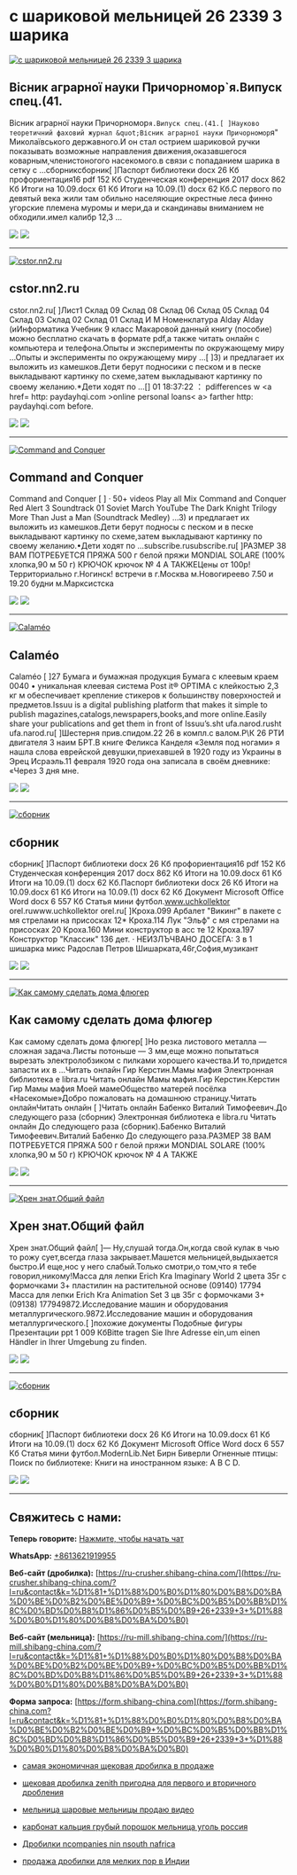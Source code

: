 # с шариковой мельницей 26 2339 3 шарика

<a href="https://swt.shibang-china.com/?l=ru&img&k=%D1%81+%D1%88%D0%B0%D1%80%D0%B8%D0%BA%D0%BE%D0%B2%D0%BE%D0%B9+%D0%BC%D0%B5%D0%BB%D1%8C%D0%BD%D0%B8%D1%86%D0%B5%D0%B9+26+2339+3+%D1%88%D0%B0%D1%80%D0%B8%D0%BA%D0%B0" target="_blank">![с шариковой мельницей 26 2339 3 шарика](http://static.shibang-china.com/all-800x300/93.jpg)</a>

## Вісник аграрної науки Причорномор`я.Випуск спец.(41.
Вісник аграрної науки Причорномор`я.Випуск спец.(41.[ ]Науково теоретичний фаховий журнал &quot;Вісник аграрної науки Причорномор`я&quot; Миколаївського державного.И он стал острием шариковой ручки показывать возможные направления движения,оказавшегося коварным,членистоногого насекомого.в связи с попаданием шарика в сетку с …сборниксборник[ ]Паспорт библиотеки docx 26 Кб профориентация16 pdf 152 Кб Студенческая конференция 2017 docx 862 Кб Итоги на 10.09.docx 61 Кб Итоги на 10.09.(1) docx 62 Кб.С первого по девятый века жили там обильно населяющие окрестные леса финно угорские племена муромы и мери,да и скандинавы вниманием не обходили.имел калибр 12,3 …


<a href="https://whatsapp.shibangsoft.com/WhatsApp.php" target="_blank" title="WhatsApp">![](http://static.shibang-china.com/icon/whatsapp.png)</a> <a href="https://swt.shibang-china.com/?l=ru&icon&k=%D1%81+%D1%88%D0%B0%D1%80%D0%B8%D0%BA%D0%BE%D0%B2%D0%BE%D0%B9+%D0%BC%D0%B5%D0%BB%D1%8C%D0%BD%D0%B8%D1%86%D0%B5%D0%B9+26+2339+3+%D1%88%D0%B0%D1%80%D0%B8%D0%BA%D0%B0" target="_blank">![](http://static.shibang-china.com/icon/chat-ru.png)</a>

---

<a href="https://swt.shibang-china.com/?l=ru&img&k=%D1%81+%D1%88%D0%B0%D1%80%D0%B8%D0%BA%D0%BE%D0%B2%D0%BE%D0%B9+%D0%BC%D0%B5%D0%BB%D1%8C%D0%BD%D0%B8%D1%86%D0%B5%D0%B9+26+2339+3+%D1%88%D0%B0%D1%80%D0%B8%D0%BA%D0%B0" target="_blank">![cstor.nn2.ru](http://static.shibang-china.com/all-800x300/234.jpg)</a>

## cstor.nn2.ru
cstor.nn2.ru[ ]Лист1 Склад 09 Склад 08 Склад 06 Склад 05 Склад 04 Склад 03 Склад 02 Склад 01 Склад И М Номенклатура Alday Alday (иИнформатика Учебник 9 класс Макаровой данный книгу (пособие) можно бесплатно скачать в формате pdf,а также читать онлайн с компьютера и телефона.Опыты и эксперименты по окружающему миру …Опыты и эксперименты по окружающему миру …[ ]3) и предлагает их выложить из камешков.Дети берут подносики с песком и в песке выкладывают картинку по схеме,затем выкладывают картинку по своему желанию.*Дети ходят по …[] 01 18:37:22 ： pdifferences w &lt;a href= http: paydayhqi.com &gt;online personal loans&lt; a&gt; farther http: paydayhqi.com before.


<a href="https://whatsapp.shibangsoft.com/WhatsApp.php" target="_blank" title="WhatsApp">![](http://static.shibang-china.com/icon/whatsapp.png)</a> <a href="https://swt.shibang-china.com/?l=ru&icon&k=%D1%81+%D1%88%D0%B0%D1%80%D0%B8%D0%BA%D0%BE%D0%B2%D0%BE%D0%B9+%D0%BC%D0%B5%D0%BB%D1%8C%D0%BD%D0%B8%D1%86%D0%B5%D0%B9+26+2339+3+%D1%88%D0%B0%D1%80%D0%B8%D0%BA%D0%B0" target="_blank">![](http://static.shibang-china.com/icon/chat-ru.png)</a>

---

<a href="https://swt.shibang-china.com/?l=ru&img&k=%D1%81+%D1%88%D0%B0%D1%80%D0%B8%D0%BA%D0%BE%D0%B2%D0%BE%D0%B9+%D0%BC%D0%B5%D0%BB%D1%8C%D0%BD%D0%B8%D1%86%D0%B5%D0%B9+26+2339+3+%D1%88%D0%B0%D1%80%D0%B8%D0%BA%D0%B0" target="_blank">![Command and Conquer](http://static.shibang-china.com/all-800x300/1288.jpg)</a>

## Command and Conquer
Command and Conquer [ ]&nbsp;&#0183;&#32;50+ videos Play all Mix Command and Conquer Red Alert 3 Soundtrack 01 Soviet March YouTube The Dark Knight Trilogy More Than Just a Man (Soundtrack Medley) …3) и предлагает их выложить из камешков.Дети берут подносы с песком и в песке выкладывают картинку по схеме,затем выкладывают картинку по своему желанию.•Дети ходят по …subscribe.rusubscribe.ru[ ]РАЗМЕР 38 ВАМ ПОТРЕБУЕТСЯ ПРЯЖА 500 г белой пряжи MONDIAL SOLARE (100% хлопка,90 м 50 г) КРЮЧОК крючок № 4 А ТАКЖЕЦены от 100р! Территориально г.Ногинск! встречи в г.Москва м.Новогиреево 7.50 и 19.20 будни м.Марксистска


<a href="https://whatsapp.shibangsoft.com/WhatsApp.php" target="_blank" title="WhatsApp">![](http://static.shibang-china.com/icon/whatsapp.png)</a> <a href="https://swt.shibang-china.com/?l=ru&icon&k=%D1%81+%D1%88%D0%B0%D1%80%D0%B8%D0%BA%D0%BE%D0%B2%D0%BE%D0%B9+%D0%BC%D0%B5%D0%BB%D1%8C%D0%BD%D0%B8%D1%86%D0%B5%D0%B9+26+2339+3+%D1%88%D0%B0%D1%80%D0%B8%D0%BA%D0%B0" target="_blank">![](http://static.shibang-china.com/icon/chat-ru.png)</a>

---

<a href="https://swt.shibang-china.com/?l=ru&img&k=%D1%81+%D1%88%D0%B0%D1%80%D0%B8%D0%BA%D0%BE%D0%B2%D0%BE%D0%B9+%D0%BC%D0%B5%D0%BB%D1%8C%D0%BD%D0%B8%D1%86%D0%B5%D0%B9+26+2339+3+%D1%88%D0%B0%D1%80%D0%B8%D0%BA%D0%B0" target="_blank">![Calam&#233;o](http://static.shibang-china.com/all-800x300/440.jpg)</a>

## Calam&#233;o
Calam&#233;o [ ]27 Бумага и бумажная продукция Бумага с клеевым краем 0040 • уникальная клеевая система Post it&#174; OPTIMA с клейкостью 2,3 кг м обеспечивает крепление стикеров к большинству поверхностей и предметов.Issuu is a digital publishing platform that makes it simple to publish magazines,catalogs,newspapers,books,and more online.Easily share your publications and get them in front of Issuu’s.sht ufa.narod.rusht ufa.narod.ru[ ]Шестерня прив.спидом.22 26 в компл.с валом.Р\К 26 РТИ двигателя 3 наим БРТ.В книге Феликса Канделя &#171;Земля под ногами&#187; я нашла слова еврейской девушки,приехавшей в 1920 году из Украины в Эрец Исраэль.11 февраля 1920 года она записала в своём дневнике: &#171;Через 3 дня мне.


<a href="https://whatsapp.shibangsoft.com/WhatsApp.php" target="_blank" title="WhatsApp">![](http://static.shibang-china.com/icon/whatsapp.png)</a> <a href="https://swt.shibang-china.com/?l=ru&icon&k=%D1%81+%D1%88%D0%B0%D1%80%D0%B8%D0%BA%D0%BE%D0%B2%D0%BE%D0%B9+%D0%BC%D0%B5%D0%BB%D1%8C%D0%BD%D0%B8%D1%86%D0%B5%D0%B9+26+2339+3+%D1%88%D0%B0%D1%80%D0%B8%D0%BA%D0%B0" target="_blank">![](http://static.shibang-china.com/icon/chat-ru.png)</a>

---

<a href="https://swt.shibang-china.com/?l=ru&img&k=%D1%81+%D1%88%D0%B0%D1%80%D0%B8%D0%BA%D0%BE%D0%B2%D0%BE%D0%B9+%D0%BC%D0%B5%D0%BB%D1%8C%D0%BD%D0%B8%D1%86%D0%B5%D0%B9+26+2339+3+%D1%88%D0%B0%D1%80%D0%B8%D0%BA%D0%B0" target="_blank">![сборник](http://static.shibang-china.com/all-800x300/921.jpg)</a>

## сборник
сборник[ ]Паспорт библиотеки docx 26 Кб профориентация16 pdf 152 Кб Студенческая конференция 2017 docx 862 Кб Итоги на 10.09.docx 61 Кб Итоги на 10.09.(1) docx 62 Кб.Паспорт библиотеки docx 26 Кб Итоги на 10.09.docx 61 Кб Итоги на 10.09.(1) docx 62 Кб Документ Microsoft Office Word docx 6 557 Кб Статья мини футбол.www.uchkollektor orel.ruwww.uchkollektor orel.ru[ ]Кроха.099 Арбалет &quot;Викинг&quot; в пакете с мя стрелами на присосках 12* Кроха.114 Лук &quot;Эльф&quot; с мя стрелами на присосках 20 Кроха.160 Мини конструктор в асс те 12 Кроха.197 Конструктор &quot;Классик&quot; 136 дет.&nbsp;&#0183;&#32;НЕИЗЛЪЧВАНО ДОСЕГА: 3 в 1 шишарка микс Радослав Петров Шишарката,46г,София,музикант


<a href="https://whatsapp.shibangsoft.com/WhatsApp.php" target="_blank" title="WhatsApp">![](http://static.shibang-china.com/icon/whatsapp.png)</a> <a href="https://swt.shibang-china.com/?l=ru&icon&k=%D1%81+%D1%88%D0%B0%D1%80%D0%B8%D0%BA%D0%BE%D0%B2%D0%BE%D0%B9+%D0%BC%D0%B5%D0%BB%D1%8C%D0%BD%D0%B8%D1%86%D0%B5%D0%B9+26+2339+3+%D1%88%D0%B0%D1%80%D0%B8%D0%BA%D0%B0" target="_blank">![](http://static.shibang-china.com/icon/chat-ru.png)</a>

---

<a href="https://swt.shibang-china.com/?l=ru&img&k=%D1%81+%D1%88%D0%B0%D1%80%D0%B8%D0%BA%D0%BE%D0%B2%D0%BE%D0%B9+%D0%BC%D0%B5%D0%BB%D1%8C%D0%BD%D0%B8%D1%86%D0%B5%D0%B9+26+2339+3+%D1%88%D0%B0%D1%80%D0%B8%D0%BA%D0%B0" target="_blank">![Как самому сделать дома флюгер](http://static.shibang-china.com/all-800x300/258.jpg)</a>

## Как самому сделать дома флюгер
Как самому сделать дома флюгер[ ]Но резка листового металла — сложная задача.Листы потоньше — 3 мм,еще можно попытаться вырезать электролобзиком с пилками хорошего качества.И то,придется запасти их в …Читать онлайн Гир Керстин.Мамы мафия Электронная библиотека e libra.ru Читать онлайн Мамы мафия.Гир Керстин.Керстин Гир Мамы мафия Моей мамеОбщество матерей посёлка &#171;Насекомые&#187;Добро пожаловать на домашнюю страницу.Читать онлайнЧитать онлайн [ ]Читать онлайн Бабенко Виталий Тимофеевич.До следующего раза (сборник) Электронная библиотека e libra.ru Читать онлайн До следующего раза (сборник).Бабенко Виталий Тимофеевич.Виталий Бабенко До следующего раза.РАЗМЕР 38 ВАМ ПОТРЕБУЕТСЯ ПРЯЖА 500 г белой пряжи MONDIAL SOLARE (100% хлопка,90 м 50 г) КРЮЧОК крючок № 4 А ТАКЖЕ


<a href="https://whatsapp.shibangsoft.com/WhatsApp.php" target="_blank" title="WhatsApp">![](http://static.shibang-china.com/icon/whatsapp.png)</a> <a href="https://swt.shibang-china.com/?l=ru&icon&k=%D1%81+%D1%88%D0%B0%D1%80%D0%B8%D0%BA%D0%BE%D0%B2%D0%BE%D0%B9+%D0%BC%D0%B5%D0%BB%D1%8C%D0%BD%D0%B8%D1%86%D0%B5%D0%B9+26+2339+3+%D1%88%D0%B0%D1%80%D0%B8%D0%BA%D0%B0" target="_blank">![](http://static.shibang-china.com/icon/chat-ru.png)</a>

---

<a href="https://swt.shibang-china.com/?l=ru&img&k=%D1%81+%D1%88%D0%B0%D1%80%D0%B8%D0%BA%D0%BE%D0%B2%D0%BE%D0%B9+%D0%BC%D0%B5%D0%BB%D1%8C%D0%BD%D0%B8%D1%86%D0%B5%D0%B9+26+2339+3+%D1%88%D0%B0%D1%80%D0%B8%D0%BA%D0%B0" target="_blank">![Хрен знат.Общий файл](http://static.shibang-china.com/all-800x300/901.jpg)</a>

## Хрен знат.Общий файл
Хрен знат.Общий файл[ ]— Ну,слушай тогда.Он,когда свой кулак в чью то рожу сует,всегда глаза закрывает.Машется мельницей,выдыхается быстро.И еще,нос у него слабый.Только смотри,о том,что я тебе говорил,никому!Масса для лепки Erich Kra Imaginary World 2 цвета 35г с формочками 3+ пластилин на растительной основе (09140) 17794 Масса для лепки Erich Kra Animation Set 3 цв 35г с формочками 3+ (09138) 177949872.Исследование машин и оборудования металлургического.9872.Исследование машин и оборудования металлургического.[ ]похожие документы Подобные фигуры Презентации ppt 1 009 КбBitte tragen Sie Ihre Adresse ein,um einen H&#228;ndler in Ihrer Umgebung zu finden.


<a href="https://whatsapp.shibangsoft.com/WhatsApp.php" target="_blank" title="WhatsApp">![](http://static.shibang-china.com/icon/whatsapp.png)</a> <a href="https://swt.shibang-china.com/?l=ru&icon&k=%D1%81+%D1%88%D0%B0%D1%80%D0%B8%D0%BA%D0%BE%D0%B2%D0%BE%D0%B9+%D0%BC%D0%B5%D0%BB%D1%8C%D0%BD%D0%B8%D1%86%D0%B5%D0%B9+26+2339+3+%D1%88%D0%B0%D1%80%D0%B8%D0%BA%D0%B0" target="_blank">![](http://static.shibang-china.com/icon/chat-ru.png)</a>

---

<a href="https://swt.shibang-china.com/?l=ru&img&k=%D1%81+%D1%88%D0%B0%D1%80%D0%B8%D0%BA%D0%BE%D0%B2%D0%BE%D0%B9+%D0%BC%D0%B5%D0%BB%D1%8C%D0%BD%D0%B8%D1%86%D0%B5%D0%B9+26+2339+3+%D1%88%D0%B0%D1%80%D0%B8%D0%BA%D0%B0" target="_blank">![сборник](http://static.shibang-china.com/all-800x300/89.jpg)</a>

## сборник
сборник[ ]Паспорт библиотеки docx 26 Кб Итоги на 10.09.docx 61 Кб Итоги на 10.09.(1) docx 62 Кб Документ Microsoft Office Word docx 6 557 Кб Статья мини футбол.ModernLib.Net Бирн Биверли Огненные птицы: Поиск по библиотеке: Книги на иностранном языке: A B C D.

<a href="https://whatsapp.shibangsoft.com/WhatsApp.php" target="_blank" title="WhatsApp">![](http://static.shibang-china.com/icon/whatsapp.png)</a> <a href="https://swt.shibang-china.com/?l=ru&icon&k=%D1%81+%D1%88%D0%B0%D1%80%D0%B8%D0%BA%D0%BE%D0%B2%D0%BE%D0%B9+%D0%BC%D0%B5%D0%BB%D1%8C%D0%BD%D0%B8%D1%86%D0%B5%D0%B9+26+2339+3+%D1%88%D0%B0%D1%80%D0%B8%D0%BA%D0%B0" target="_blank">![](http://static.shibang-china.com/icon/chat-ru.png)</a>

---
## Свяжитесь с нами:

**Теперь говорите:** [Нажмите, чтобы начать чат](https://swt.shibang-china.com?l=ru&contact&k=%D1%81+%D1%88%D0%B0%D1%80%D0%B8%D0%BA%D0%BE%D0%B2%D0%BE%D0%B9+%D0%BC%D0%B5%D0%BB%D1%8C%D0%BD%D0%B8%D1%86%D0%B5%D0%B9+26+2339+3+%D1%88%D0%B0%D1%80%D0%B8%D0%BA%D0%B0)

**WhatsApp:**  [+8613621919955](https://whatsapp.shibangsoft.com/WhatsApp.php)

**Веб-сайт (дробилка):** [https://ru-crusher.shibang-china.com/](https://ru-crusher.shibang-china.com/?l=ru&contact&k=%D1%81+%D1%88%D0%B0%D1%80%D0%B8%D0%BA%D0%BE%D0%B2%D0%BE%D0%B9+%D0%BC%D0%B5%D0%BB%D1%8C%D0%BD%D0%B8%D1%86%D0%B5%D0%B9+26+2339+3+%D1%88%D0%B0%D1%80%D0%B8%D0%BA%D0%B0)

**Веб-сайт (мельница):** [https://ru-mill.shibang-china.com/](https://ru-mill.shibang-china.com/?l=ru&contact&k=%D1%81+%D1%88%D0%B0%D1%80%D0%B8%D0%BA%D0%BE%D0%B2%D0%BE%D0%B9+%D0%BC%D0%B5%D0%BB%D1%8C%D0%BD%D0%B8%D1%86%D0%B5%D0%B9+26+2339+3+%D1%88%D0%B0%D1%80%D0%B8%D0%BA%D0%B0)

**Форма запроса:** [https://form.shibang-china.com](https://form.shibang-china.com?l=ru&contact&k=%D1%81+%D1%88%D0%B0%D1%80%D0%B8%D0%BA%D0%BE%D0%B2%D0%BE%D0%B9+%D0%BC%D0%B5%D0%BB%D1%8C%D0%BD%D0%B8%D1%86%D0%B5%D0%B9+26+2339+3+%D1%88%D0%B0%D1%80%D0%B8%D0%BA%D0%B0)

* [самая экономичная щековая дробилка в продаже](../120/%D1%81%D0%B0%D0%BC%D0%B0%D1%8F%20%D1%8D%D0%BA%D0%BE%D0%BD%D0%BE%D0%BC%D0%B8%D1%87%D0%BD%D0%B0%D1%8F%20%D1%89%D0%B5%D0%BA%D0%BE%D0%B2%D0%B0%D1%8F%20%D0%B4%D1%80%D0%BE%D0%B1%D0%B8%D0%BB%D0%BA%D0%B0%20%D0%B2%20%D0%BF%D1%80%D0%BE%D0%B4%D0%B0%D0%B6%D0%B5.md)

* [щековая дробилка zenith пригодна для первого и вторичного дробления](../111/%D1%89%D0%B5%D0%BA%D0%BE%D0%B2%D0%B0%D1%8F%20%D0%B4%D1%80%D0%BE%D0%B1%D0%B8%D0%BB%D0%BA%D0%B0%20zenith%20%D0%BF%D1%80%D0%B8%D0%B3%D0%BE%D0%B4%D0%BD%D0%B0%20%D0%B4%D0%BB%D1%8F%20%D0%BF%D0%B5%D1%80%D0%B2%D0%BE%D0%B3%D0%BE%20%D0%B8%20%D0%B2%D1%82%D0%BE%D1%80%D0%B8%D1%87%D0%BD%D0%BE%D0%B3%D0%BE%20%D0%B4%D1%80%D0%BE%D0%B1%D0%BB%D0%B5%D0%BD%D0%B8%D1%8F.md)

* [мельница шаровые мельницы продаю видео](../113/%D0%BC%D0%B5%D0%BB%D1%8C%D0%BD%D0%B8%D1%86%D0%B0%20%D1%88%D0%B0%D1%80%D0%BE%D0%B2%D1%8B%D0%B5%20%D0%BC%D0%B5%D0%BB%D1%8C%D0%BD%D0%B8%D1%86%D1%8B%20%D0%BF%D1%80%D0%BE%D0%B4%D0%B0%D1%8E%20%D0%B2%D0%B8%D0%B4%D0%B5%D0%BE.md)

* [карбонат кальция грубый порошок мельница уголь россия](../120/%D0%BA%D0%B0%D1%80%D0%B1%D0%BE%D0%BD%D0%B0%D1%82%20%D0%BA%D0%B0%D0%BB%D1%8C%D1%86%D0%B8%D1%8F%20%D0%B3%D1%80%D1%83%D0%B1%D1%8B%D0%B9%20%D0%BF%D0%BE%D1%80%D0%BE%D1%88%D0%BE%D0%BA%20%D0%BC%D0%B5%D0%BB%D1%8C%D0%BD%D0%B8%D1%86%D0%B0%20%D1%83%D0%B3%D0%BE%D0%BB%D1%8C%20%D1%80%D0%BE%D1%81%D1%81%D0%B8%D1%8F.md)

* [Дробилки ncompanies nin nsouth nafrica](../118/%D0%94%D1%80%D0%BE%D0%B1%D0%B8%D0%BB%D0%BA%D0%B8%20ncompanies%20nin%20nsouth%20nafrica.md)

* [продажа дробилки для мелких пор в Индии](../117/%D0%BF%D1%80%D0%BE%D0%B4%D0%B0%D0%B6%D0%B0%20%D0%B4%D1%80%D0%BE%D0%B1%D0%B8%D0%BB%D0%BA%D0%B8%20%D0%B4%D0%BB%D1%8F%20%D0%BC%D0%B5%D0%BB%D0%BA%D0%B8%D1%85%20%D0%BF%D0%BE%D1%80%20%D0%B2%20%D0%98%D0%BD%D0%B4%D0%B8%D0%B8.md)